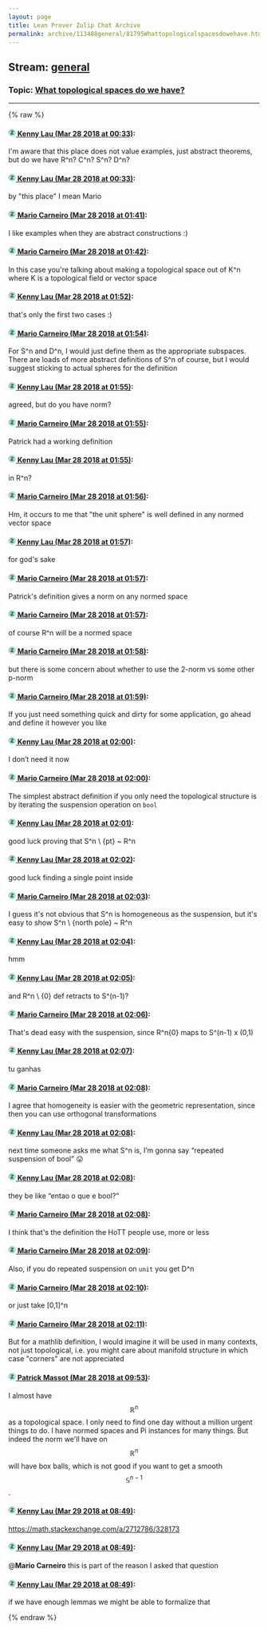 ```yaml
---
layout: page
title: Lean Prover Zulip Chat Archive 
permalink: archive/113488general/81795Whattopologicalspacesdowehave.html
---
```


## Stream: [general](index.html)
### Topic: [What topological spaces do we have?](81795Whattopologicalspacesdowehave.html)

---


{% raw %}
#### [![Click to go to Zulip](../../assets/img/zulip2.png) Kenny Lau (Mar 28 2018 at 00:33)](https://leanprover.zulipchat.com/#narrow/stream/113488-general/topic/What%20topological%20spaces%20do%20we%20have%3F/near/124293562):
I'm aware that this place does not value examples, just abstract theorems, but do we have R^n? C^n? S^n? D^n?

#### [![Click to go to Zulip](../../assets/img/zulip2.png) Kenny Lau (Mar 28 2018 at 00:33)](https://leanprover.zulipchat.com/#narrow/stream/113488-general/topic/What%20topological%20spaces%20do%20we%20have%3F/near/124293573):
by "this place" I mean Mario

#### [![Click to go to Zulip](../../assets/img/zulip2.png) Mario Carneiro (Mar 28 2018 at 01:41)](https://leanprover.zulipchat.com/#narrow/stream/113488-general/topic/What%20topological%20spaces%20do%20we%20have%3F/near/124295797):
I like examples when they are abstract constructions :)

#### [![Click to go to Zulip](../../assets/img/zulip2.png) Mario Carneiro (Mar 28 2018 at 01:42)](https://leanprover.zulipchat.com/#narrow/stream/113488-general/topic/What%20topological%20spaces%20do%20we%20have%3F/near/124295837):
In this case you're talking about making a topological space out of K^n where K is a topological field or vector space

#### [![Click to go to Zulip](../../assets/img/zulip2.png) Kenny Lau (Mar 28 2018 at 01:52)](https://leanprover.zulipchat.com/#narrow/stream/113488-general/topic/What%20topological%20spaces%20do%20we%20have%3F/near/124296128):
that's only the first two cases :)

#### [![Click to go to Zulip](../../assets/img/zulip2.png) Mario Carneiro (Mar 28 2018 at 01:54)](https://leanprover.zulipchat.com/#narrow/stream/113488-general/topic/What%20topological%20spaces%20do%20we%20have%3F/near/124296187):
For S^n and D^n, I would just define them as the appropriate subspaces. There are loads of more abstract definitions of S^n of course, but I would suggest sticking to actual spheres for the definition

#### [![Click to go to Zulip](../../assets/img/zulip2.png) Kenny Lau (Mar 28 2018 at 01:55)](https://leanprover.zulipchat.com/#narrow/stream/113488-general/topic/What%20topological%20spaces%20do%20we%20have%3F/near/124296200):
agreed, but do you have norm?

#### [![Click to go to Zulip](../../assets/img/zulip2.png) Mario Carneiro (Mar 28 2018 at 01:55)](https://leanprover.zulipchat.com/#narrow/stream/113488-general/topic/What%20topological%20spaces%20do%20we%20have%3F/near/124296205):
Patrick had a working definition

#### [![Click to go to Zulip](../../assets/img/zulip2.png) Kenny Lau (Mar 28 2018 at 01:55)](https://leanprover.zulipchat.com/#narrow/stream/113488-general/topic/What%20topological%20spaces%20do%20we%20have%3F/near/124296208):
in R^n?

#### [![Click to go to Zulip](../../assets/img/zulip2.png) Mario Carneiro (Mar 28 2018 at 01:56)](https://leanprover.zulipchat.com/#narrow/stream/113488-general/topic/What%20topological%20spaces%20do%20we%20have%3F/near/124296255):
Hm, it occurs to me that "the unit sphere" is well defined in any normed vector space

#### [![Click to go to Zulip](../../assets/img/zulip2.png) Kenny Lau (Mar 28 2018 at 01:57)](https://leanprover.zulipchat.com/#narrow/stream/113488-general/topic/What%20topological%20spaces%20do%20we%20have%3F/near/124296260):
for god's sake

#### [![Click to go to Zulip](../../assets/img/zulip2.png) Mario Carneiro (Mar 28 2018 at 01:57)](https://leanprover.zulipchat.com/#narrow/stream/113488-general/topic/What%20topological%20spaces%20do%20we%20have%3F/near/124296266):
Patrick's definition gives a norm on any normed space

#### [![Click to go to Zulip](../../assets/img/zulip2.png) Mario Carneiro (Mar 28 2018 at 01:57)](https://leanprover.zulipchat.com/#narrow/stream/113488-general/topic/What%20topological%20spaces%20do%20we%20have%3F/near/124296269):
of course R^n will be a normed space

#### [![Click to go to Zulip](../../assets/img/zulip2.png) Mario Carneiro (Mar 28 2018 at 01:58)](https://leanprover.zulipchat.com/#narrow/stream/113488-general/topic/What%20topological%20spaces%20do%20we%20have%3F/near/124296316):
but there is some concern about whether to use the 2-norm vs some other p-norm

#### [![Click to go to Zulip](../../assets/img/zulip2.png) Mario Carneiro (Mar 28 2018 at 01:59)](https://leanprover.zulipchat.com/#narrow/stream/113488-general/topic/What%20topological%20spaces%20do%20we%20have%3F/near/124296340):
If you just need something quick and dirty for some application, go ahead and define it however you like

#### [![Click to go to Zulip](../../assets/img/zulip2.png) Kenny Lau (Mar 28 2018 at 02:00)](https://leanprover.zulipchat.com/#narrow/stream/113488-general/topic/What%20topological%20spaces%20do%20we%20have%3F/near/124296396):
I don’t need it now

#### [![Click to go to Zulip](../../assets/img/zulip2.png) Mario Carneiro (Mar 28 2018 at 02:00)](https://leanprover.zulipchat.com/#narrow/stream/113488-general/topic/What%20topological%20spaces%20do%20we%20have%3F/near/124296402):
The simplest abstract definition if you only need the topological structure is by iterating the suspension operation on `bool`

#### [![Click to go to Zulip](../../assets/img/zulip2.png) Kenny Lau (Mar 28 2018 at 02:01)](https://leanprover.zulipchat.com/#narrow/stream/113488-general/topic/What%20topological%20spaces%20do%20we%20have%3F/near/124296415):
good luck proving that S^n \ {pt} ~ R^n

#### [![Click to go to Zulip](../../assets/img/zulip2.png) Kenny Lau (Mar 28 2018 at 02:02)](https://leanprover.zulipchat.com/#narrow/stream/113488-general/topic/What%20topological%20spaces%20do%20we%20have%3F/near/124296461):
good luck finding a single point inside

#### [![Click to go to Zulip](../../assets/img/zulip2.png) Mario Carneiro (Mar 28 2018 at 02:03)](https://leanprover.zulipchat.com/#narrow/stream/113488-general/topic/What%20topological%20spaces%20do%20we%20have%3F/near/124296486):
I guess it's not obvious that S^n is homogeneous as the suspension, but it's easy to show S^n \ {north pole} ~ R^n

#### [![Click to go to Zulip](../../assets/img/zulip2.png) Kenny Lau (Mar 28 2018 at 02:04)](https://leanprover.zulipchat.com/#narrow/stream/113488-general/topic/What%20topological%20spaces%20do%20we%20have%3F/near/124296533):
hmm

#### [![Click to go to Zulip](../../assets/img/zulip2.png) Kenny Lau (Mar 28 2018 at 02:05)](https://leanprover.zulipchat.com/#narrow/stream/113488-general/topic/What%20topological%20spaces%20do%20we%20have%3F/near/124296554):
and R^n \ {0} def retracts to S^(n-1)?

#### [![Click to go to Zulip](../../assets/img/zulip2.png) Mario Carneiro (Mar 28 2018 at 02:06)](https://leanprover.zulipchat.com/#narrow/stream/113488-general/topic/What%20topological%20spaces%20do%20we%20have%3F/near/124296606):
That's dead easy with the suspension, since R^n\{0} maps to S^(n-1) x (0,1)

#### [![Click to go to Zulip](../../assets/img/zulip2.png) Kenny Lau (Mar 28 2018 at 02:07)](https://leanprover.zulipchat.com/#narrow/stream/113488-general/topic/What%20topological%20spaces%20do%20we%20have%3F/near/124296616):
tu ganhas

#### [![Click to go to Zulip](../../assets/img/zulip2.png) Mario Carneiro (Mar 28 2018 at 02:08)](https://leanprover.zulipchat.com/#narrow/stream/113488-general/topic/What%20topological%20spaces%20do%20we%20have%3F/near/124296627):
I agree that homogeneity is easier with the geometric representation, since then you can use orthogonal transformations

#### [![Click to go to Zulip](../../assets/img/zulip2.png) Kenny Lau (Mar 28 2018 at 02:08)](https://leanprover.zulipchat.com/#narrow/stream/113488-general/topic/What%20topological%20spaces%20do%20we%20have%3F/near/124296666):
next time someone asks me what S^n is, I’m gonna say “repeated suspension of bool” 😛

#### [![Click to go to Zulip](../../assets/img/zulip2.png) Kenny Lau (Mar 28 2018 at 02:08)](https://leanprover.zulipchat.com/#narrow/stream/113488-general/topic/What%20topological%20spaces%20do%20we%20have%3F/near/124296681):
they be like “entao o que e bool?”

#### [![Click to go to Zulip](../../assets/img/zulip2.png) Mario Carneiro (Mar 28 2018 at 02:08)](https://leanprover.zulipchat.com/#narrow/stream/113488-general/topic/What%20topological%20spaces%20do%20we%20have%3F/near/124296689):
I think that's the definition the HoTT people use, more or less

#### [![Click to go to Zulip](../../assets/img/zulip2.png) Mario Carneiro (Mar 28 2018 at 02:09)](https://leanprover.zulipchat.com/#narrow/stream/113488-general/topic/What%20topological%20spaces%20do%20we%20have%3F/near/124296702):
Also, if you do repeated suspension on `unit` you get D^n

#### [![Click to go to Zulip](../../assets/img/zulip2.png) Mario Carneiro (Mar 28 2018 at 02:10)](https://leanprover.zulipchat.com/#narrow/stream/113488-general/topic/What%20topological%20spaces%20do%20we%20have%3F/near/124296746):
or just take [0,1]^n

#### [![Click to go to Zulip](../../assets/img/zulip2.png) Mario Carneiro (Mar 28 2018 at 02:11)](https://leanprover.zulipchat.com/#narrow/stream/113488-general/topic/What%20topological%20spaces%20do%20we%20have%3F/near/124296762):
But for a mathlib definition, I would imagine it will be used in many contexts, not just topological, i.e. you might care about manifold structure in which case "corners" are not appreciated

#### [![Click to go to Zulip](../../assets/img/zulip2.png) Patrick Massot (Mar 28 2018 at 09:53)](https://leanprover.zulipchat.com/#narrow/stream/113488-general/topic/What%20topological%20spaces%20do%20we%20have%3F/near/124309189):
I almost have $$\mathbb{R}^n$$ as a topological space. I only need to find one day without a million urgent things to do. I have normed spaces and Pi instances for many things. But indeed the norm we'll have on $$\mathbb{R}^n$$ will have box balls, which is not good if you want to get a smooth $$\mathbb{S}^{n-1}$$.

#### [![Click to go to Zulip](../../assets/img/zulip2.png) Kenny Lau (Mar 29 2018 at 08:49)](https://leanprover.zulipchat.com/#narrow/stream/113488-general/topic/What%20topological%20spaces%20do%20we%20have%3F/near/124355085):
https://math.stackexchange.com/a/2712786/328173

#### [![Click to go to Zulip](../../assets/img/zulip2.png) Kenny Lau (Mar 29 2018 at 08:49)](https://leanprover.zulipchat.com/#narrow/stream/113488-general/topic/What%20topological%20spaces%20do%20we%20have%3F/near/124355086):
@**Mario Carneiro** this is part of the reason I asked that question

#### [![Click to go to Zulip](../../assets/img/zulip2.png) Kenny Lau (Mar 29 2018 at 08:49)](https://leanprover.zulipchat.com/#narrow/stream/113488-general/topic/What%20topological%20spaces%20do%20we%20have%3F/near/124355089):
if we have enough lemmas we might be able to formalize that


{% endraw %}
